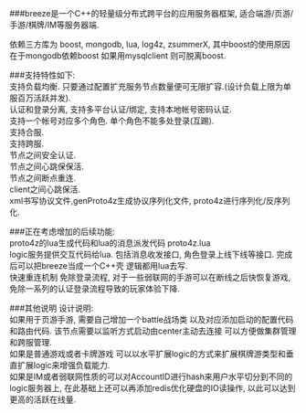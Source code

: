
###breeze是一个C++的轻量级分布式跨平台的应用服务器框架, 适合端游/页游/手游/棋牌/IM等服务器端.  
  
依赖三方库为 boost, mongodb, lua, log4z, zsummerX, 其中boost的使用原因在于mongodb依赖boost 如果用mysqlclient 则可脱离boost.  
  
###支持特性如下:  
支持负载均衡. 只要通过配置扩充服务节点数量便可无限扩容.(设计负载上限为单服百万活跃并发).  
认证和登录分离, 支持多平台认证/绑定, 支持本地帐号密码认证.  
支持一个帐号对应多个角色. 单个角色不能多处登录(互踢).  
支持合服.  
支持跨服.  
节点之间安全认证.  
节点之间心跳保保活.  
节点之间断点重连.  
client之间心跳保活.  
xml书写协议文件,genProto4z生成协议序列化文件, proto4z进行序列化/反序列化.


###正在考虑增加的后续功能:  
proto4z的lua生成代码和lua的消息派发代码 proto4z.lua  
logic服务提供交互代码给lua. 包括消息收发接口, 角色登录上线下线等接口. 完成后可以把breeze当成一个C++壳 逻辑都用lua去写.  
快速重连机制 免除登录流程, 对于一些弱联网的手游可以在断线之后快恢复游戏, 免除一系列的认证登录流程导致的玩家体验下降.  


###其他说明 设计说明:  
如果用于页游手游, 需要自己增加一个battle战场类 以及对应添加启动的配置代码和路由代码.   该节点需要以监听方式启动由center主动去连接 可以方便做集群管理和跨服管理.  
如果是普通游戏或者卡牌游戏 可以以水平扩展logic的方式来扩展棋牌游类型和垂直扩展logic来增强负载能力.  
如果是IM或者弱联网性质的可以对AccountID进行hash来用户水平切分到不同的logic服务器上,   在此基础上还可以再添加redis优化硬盘的IO读操作, 以此可以达到更高的活跃在线量.  
